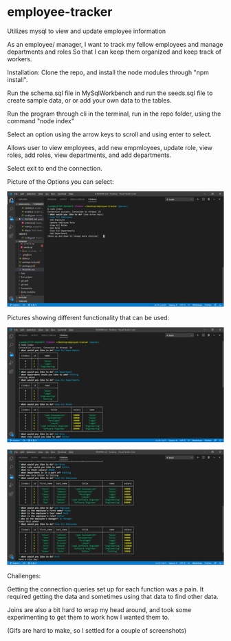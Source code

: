 # employee-tracker
Utilizes mysql to view and update employee information

As an employee/ manager,
I want to track my fellow employees and manage departments and roles
So that I can keep them organized and keep track of workers.

Installation:
Clone the repo, and install the node modules through "npm install".

Run the schema.sql file in MySqlWorkbench and run the seeds.sql file to create sample data, or or add your own data to the tables.

Run the program through cli in the terminal, run in the repo folder, using the command "node index"

Select an option using the arrow keys to scroll and using enter to select.

Allows user to view employees, add new empmloyees, update role, view roles, add roles, view departments, and add departments.

Select exit to end the connection.

Picture of the Options you can select:

![](assets/employee-tracker-options.png)


Pictures showing different functionality that can be used:

![](assets/employee-tracker-screenshot.png)

![](assets/employee-tracker-screenshot-2.png)

Challenges:

Getting the connection queries set up for each function was a pain. It required getting the data and sometimes using that data to find other data.

Joins are also a bit hard to wrap my head around, and took some experimenting to get them to work how I wanted them to.

(Gifs are hard to make, so I settled for a couple of screenshots)